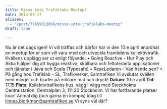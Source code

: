 ```yaml
---
title: Missa inte Trafiklabs Meetup!
date: 2014-03-17
aliases:
  - "/post/79859013060/missa-inte-trafiklabs-meetup"
draft: true

---
```


Nu är det dags igen!
Vi vill träffas och därför har vi den 10:e april anordnat en meetup för er som vill vara med och utveckla framtidens kollektivtrafik.
Kvällens upplägg ser ut enligt följande:
 • Going Reactive - Hur Play och Akka hjälper dig att bygga reaktiva, skalbara och feltoleranta applikationer och tjänster i Java och Scala (Typesafe)
 • ReseLedaren - Vad hände sen?
• På gång hos Trafiklab - SL, Trafikverket, Samtrafiken
Vi avslutar kvällen med mingel och bjuder på enklare mat och dryck!
**Datum**: 10:e april
**Tid**: 17.15
**Plats**: Kollektivtrafikens hus, vägg i vägg med Stockholms Centralstation. Centralplan 3, 111 20 Stockholm.
Vi har fortfarande platser kvar! Anmäl dig (och gärna en kompis) idag till [linnea.bjorkman@samtrafiken.se](mailto:linnea.bjorkman@samtrafiken.se)
Vi syns väl där?
 

